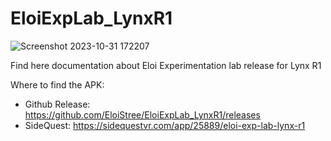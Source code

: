 # EloiExpLab_LynxR1

![Screenshot 2023-10-31 172207](https://github.com/EloiStree/EloiExpLab_LynxR1/assets/20149493/82bfd3bb-0c71-4df1-9da4-cae4c0198b21)

Find here documentation about Eloi Experimentation lab release for Lynx R1  

Where to find the APK:   
- Github Release: https://github.com/EloiStree/EloiExpLab_LynxR1/releases
- SideQuest: https://sidequestvr.com/app/25889/eloi-exp-lab-lynx-r1
